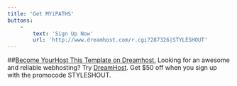 ```yaml
---
title: 'Get MYiPATHS'
buttons:
    -
        text: 'Sign Up Now'
        url: 'http://www.dreamhost.com/r.cgi?287326|STYLESHOUT'
---
```


##[Become YourHost This Template on Dreamhost.](http://www.otonyo.com)
Looking for an awesome and reliable webhosting? Try [DreamHost](http://www.otonyo.com/).
Get <span>$50 off</span> when you sign up with the promocode <span>STYLESHOUT</span>. 
